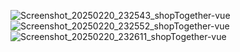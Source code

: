 ![Screenshot_20250220_232543_shopTogether-vue](https://github.com/user-attachments/assets/5871f205-5984-4551-8123-49a1be260a54)
![Screenshot_20250220_232552_shopTogether-vue](https://github.com/user-attachments/assets/fb64f823-aaed-4b52-86bf-ee53558a9547)
![Screenshot_20250220_232611_shopTogether-vue](https://github.com/user-attachments/assets/fb76e4b9-e62e-40dc-8abe-131b0026dd8b)
